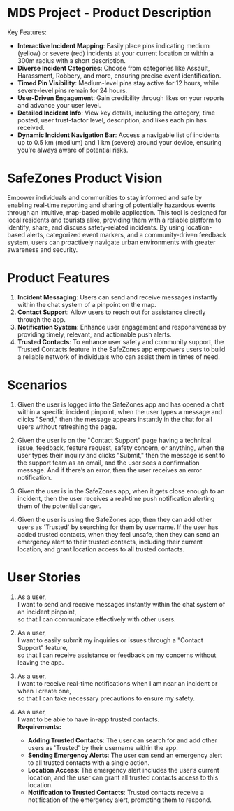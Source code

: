 # MDS Project - Product Description
Key Features:

- **Interactive Incident Mapping**: Easily place pins indicating medium (yellow) or severe (red) incidents at your current location or within a 300m radius with a short description.
- **Diverse Incident Categories**: Choose from categories like Assault, Harassment, Robbery, and more, ensuring precise event identification.
- **Timed Pin Visibility**: Medium-level pins stay active for 12 hours, while severe-level pins remain for 24 hours.
- **User-Driven Engagement**: Gain credibility through likes on your reports and advance your user level.
- **Detailed Incident Info**: View key details, including the category, time posted, user trust-factor level, description, and likes each pin has received.
- **Dynamic Incident Navigation Bar**: Access a navigable list of incidents up to 0.5 km (medium) and 1 km (severe) around your device, ensuring you’re always aware of potential risks.

# SafeZones Product Vision
Empower individuals and communities to stay informed and safe by enabling real-time reporting and sharing of potentially hazardous events through an intuitive, map-based mobile application. This tool is designed for local residents and tourists alike, providing them with a reliable platform to identify, share, and discuss safety-related incidents. By using location-based alerts, categorized event markers, and a community-driven feedback system, users can proactively navigate urban environments with greater awareness and security.

# Product Features
1. **Incident Messaging**: Users can send and receive messages instantly within the chat system of a pinpoint on the map.
2. **Contact Support**: Allow users to reach out for assistance directly through the app.
3. **Notification System**: Enhance user engagement and responsiveness by providing timely, relevant, and actionable push alerts.
4. **Trusted Contacts**: To enhance user safety and community support, the Trusted Contacts feature in the SafeZones app empowers users to build a reliable network of individuals who can assist them in times of need.

# Scenarios
1. Given the user is logged into the SafeZones app and has opened a chat within a specific incident pinpoint, when the user types a message and clicks "Send," then the message appears instantly in the chat for all users without refreshing the page.

2. Given the user is on the "Contact Support" page having a technical issue, feedback, feature request, safety concern, or anything, when the user types their inquiry and clicks "Submit," then the message is sent to the support team as an email, and the user sees a confirmation message. And if there’s an error, then the user receives an error notification.

3. Given the user is in the SafeZones app, when it gets close enough to an incident, then the user receives a real-time push notification alerting them of the potential danger.

4. Given the user is using the SafeZones app, then they can add other users as 'Trusted' by searching for them by username. If the user has added trusted contacts, when they feel unsafe, then they can send an emergency alert to their trusted contacts, including their current location, and grant location access to all trusted contacts.

# User Stories
1. As a user,  
   I want to send and receive messages instantly within the chat system of an incident pinpoint,  
   so that I can communicate effectively with other users.

2. As a user,  
   I want to easily submit my inquiries or issues through a "Contact Support" feature,  
   so that I can receive assistance or feedback on my concerns without leaving the app.

3. As a user,  
   I want to receive real-time notifications when I am near an incident or when I create one,  
   so that I can take necessary precautions to ensure my safety.

4. As a user,  
   I want to be able to have in-app trusted contacts.  
   **Requirements:**
   - **Adding Trusted Contacts**: The user can search for and add other users as 'Trusted' by their username within the app.
   - **Sending Emergency Alerts**: The user can send an emergency alert to all trusted contacts with a single action.
   - **Location Access**: The emergency alert includes the user’s current location, and the user can grant all trusted contacts access to this location.
   - **Notification to Trusted Contacts**: Trusted contacts receive a notification of the emergency alert, prompting them to respond.
